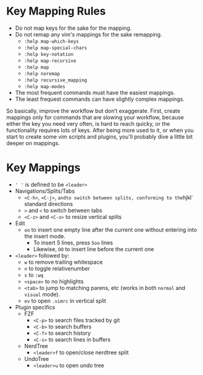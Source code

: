 
Key Mapping Rules
=================

- Do not map keys for the sake for the mapping.
- Do not remap any vim's mappings for the sake remapping.
  - `:help map-which-keys`
  - `:help map-special-chars`
  - `:help key-notation`
  - `:help map-recursive`
  - `:help map`
  - `:help noremap`
  - `:help recursive_mapping`
  - `:help map-modes`
- The most frequent commands must have the easiest mappings.
- The least frequest commands can have slightly complex mappings.

So basically, improve the workflow but don’t exaggerate. First, create mappings only for commands that are
slowing your workflow, because either the key you need very often, is hard to reach quicky, or the functionality
requires lots of keys. After being more used to it, or when you start to create some vim scripts
and plugins, you'll probably dive a little bit deeper on mappings.

Key Mappings
============

- `' '` is defined to be `<leader>`
- Navigations/Splits/Tabs
  - `<C-h>`, `<C-j>`, <C-k>` and `<C-l>` to switch between splits, conforming to the `hjkl` standard directions
  - `>` and `<` to switch between tabs
  - `<C-z>` and `<C-x>` to resize vertical splits
- Edit
  - `oo` to insert one empty line after the current one without entering into the insert mode.
    - To insert 5 lines, press `5oo` lines
    - Likewise, `OO` to insert line before the current one
- `<leader>` followed by:
  - `w` to remove trailing whitespace
  - `n` to toggle relativenumber
  - `s` to `:wq`
  - `<space>` to no highlights
  - `<tab>` to jump to matching parens, etc (works in both `normal` and `visual` mode).
  - `ev` to open `.vimrc` in vertical split
- Plugin specifics
  - FZF
    - `<C-p>` to search files tracked by git
    - `<C-b>` to search buffers
    - `<C-f>` to search history
    - `<C-s>` to search lines in buffers
  - NerdTree
    - `<leader>f` to open/close nerdtree split
  - UndoTree
    - `<leader>u` to open undo tree

